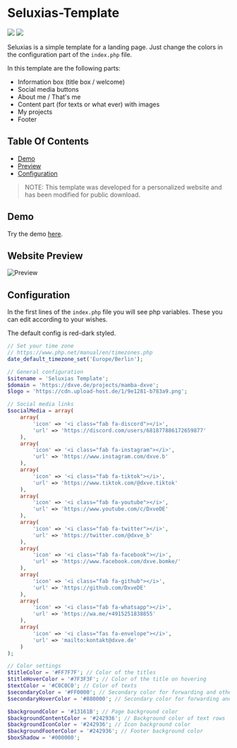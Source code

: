 # Seluxias-Template
[![](https://img.shields.io/badge/Language-PHP,%20HTML%20&%20CSS-darkblue)](#)
[![](https://img.shields.io/badge/CSS-Bootstrap%205.2-purple)](#)

Seluxias is a simple template for a landing page.
Just change the colors in the configuration part of the `index.php` file.

In this template are the following parts:
* Information box (title box / welcome)
* Social media buttons
* About me / That's me
* Content part (for texts or what ever) with images
* My projects
* Footer



## Table Of Contents

* [Demo](#demo)
* [Preview](#website-preview)
* [Configuration](#configuration)


> NOTE: This template was developed for a personalized website and has been modified for public download.



## Demo
Try the demo [here](https://dxve.de/projects/seluxias/).



## Website Preview
![Preview](https://cdn.upload-host.de/1/1d3d26-c8c9d1.png)



## Configuration

In the first lines of the `index.php` file you will see php variables.
These you can edit according to your wishes.

The default config is red-dark styled.

```php
// Set your time zone
// https://www.php.net/manual/en/timezones.php
date_default_timezone_set('Europe/Berlin');

// General configuration
$sitename = 'Seluxias Template';
$domain = 'https://dxve.de/projects/mamba-dxve';
$logo = 'https://cdn.upload-host.de/1/9e1281-b783a9.png';

// Social media links
$socialMedia = array(
    array(
        'icon' => '<i class="fab fa-discord"></i>',
        'url' => 'https://discord.com/users/681877886172659877'
    ),
    array(
        'icon' => '<i class="fab fa-instagram"></i>',
        'url' => 'https://www.instagram.com/dxve.b'
    ),
    array(
        'icon' => '<i class="fab fa-tiktok"></i>',
        'url' => 'https://www.tiktok.com/@dxve.tiktok'
    ),
    array(
        'icon' => '<i class="fab fa-youtube"></i>',
        'url' => 'https://www.youtube.com/c/DxveDE'
    ),
    array(
        'icon' => '<i class="fab fa-twitter"></i>',
        'url' => 'https://twitter.com/@dxve_b'
    ),
    array(
        'icon' => '<i class="fab fa-facebook"></i>',
        'url' => 'https://www.facebook.com/dxve.bomke/'
    ),
    array(
        'icon' => '<i class="fab fa-github"></i>',
        'url' => 'https://github.com/DxveDE'
    ),
    array(
        'icon' => '<i class="fab fa-whatsapp"></i>',
        'url' => 'https://wa.me/+4915251838855'
    ),
    array(
        'icon' => '<i class="fas fa-envelope"></i>',
        'url' => 'mailto:kontakt@dxve.de'
    )
);

// Color settings
$titleColor = '#FF7F7F'; // Color of the titles
$titleHoverColor = '#7F3F3F'; // Color of the title on hovering
$textColor = '#C0C0C0'; // Color of texts
$secondaryColor = '#FF0000'; // Secondary color for forwarding and other
$secondaryHoverColor = '#880000'; // Secondary color for forwarding and other on hovering

$backgroundColor = '#13161B'; // Page background color
$backgroundContentColor = '#242936'; // Background color of text rows
$backgroundIconColor = '#242936'; // Icon background color
$backgroundFooterColor = '#242936'; // Footer background color
$boxShadow = '#000000';
```

